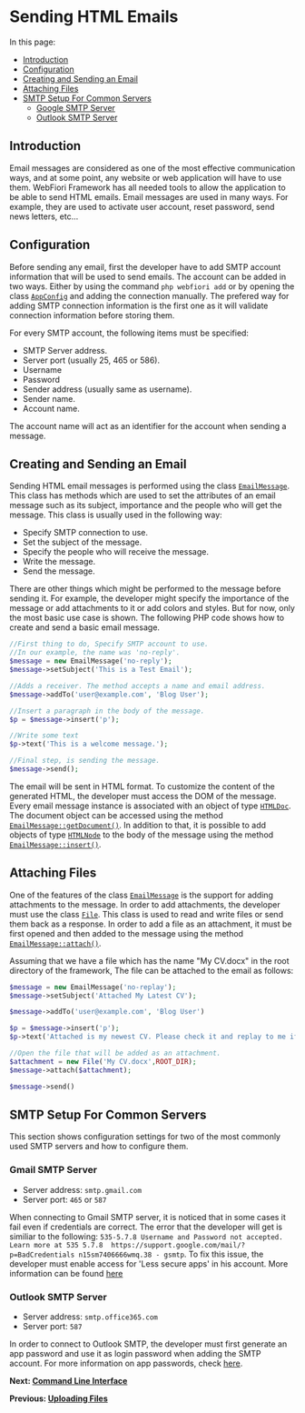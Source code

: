 # Sending HTML Emails

In this page:
* [Introduction](#introduction)
* [Configuration](#configuration)
* [Creating and Sending an Email](#creating-and-sending-an-email)
* [Attaching Files](#attaching-files)
* [SMTP Setup For Common Servers](#smtp-setup-for-common-servers)
  * [Google SMTP Server](#google-smtp-server)
  * [Outlook SMTP Server](#outlook-smtp-server)

## Introduction
Email messages are considered as one of the most effective communication ways, and at some point, any website or web application will have to use them. WebFiori Framework has all needed tools to allow the application to be able to send HTML emails. Email messages are used in many ways. For example, they are used to activate user account, reset password, send news letters, etc...

## Configuration

Before sending any email, first the developer have to add SMTP account information that will be used to send emails. The account can be added in two ways. Either by using the command `php webfiori add` or by opening the class [`AppConfig`](https://github.com/WebFiori/app/blob/main/app/AppConfig.php) and adding the connection manually. The prefered way for adding SMTP connection information is the first one as it will validate connection information before storing them.

For every SMTP account, the following items must be specified:

* SMTP Server address.
* Server port (usually 25, 465 or 586).
* Username
* Password
* Sender address (usually same as username).
* Sender name.
* Account name.

The account name will act as an identifier for the account when sending a message.

## Creating and Sending an Email

Sending HTML email messages is performed using the class [`EmailMessage`](https://webfiori.com/docs/webfiori/framework/mail/EmailMessage). This class has methods which are used to set the attributes of an email message such as its subject, importance and the people who will get the message. This class is usually used in the following way:

* Specify SMTP connection to use.
* Set the subject of the message.
* Specify the people who will receive the message.
* Write the message.
* Send the message.

There are other things which might be performed to the message before sending it. For example, the developer might specify the importance of the message or add attachments to it or add colors and styles. But for now, only the most basic use case is shown. The following PHP code shows how to create and send a basic email message.

``` php 
//First thing to do, Specify SMTP account to use.
//In our example, the name was 'no-reply'.
$message = new EmailMessage('no-reply');
$message->setSubject('This is a Test Email');

//Adds a receiver. The method accepts a name and email address.
$message->addTo('user@example.com', 'Blog User');

//Insert a paragraph in the body of the message.
$p = $message->insert('p');

//Write some text
$p->text('This is a welcome message.');

//Final step, is sending the message.
$message->send();
```

The email will be sent in HTML format. To customize the content of the generated HTML, the developer must access the DOM of the message. Every email message instance is associated with an object of type [`HTMLDoc`](https://webfiori.com/docs//webfiori/ui/HTMLDoc). The document object can be accessed using the method [`EmailMessage::getDocument()`](https://webfiori.com/docs/webfiori/framework/mail/EmailMessage#getDocument). In addition to that, it is possible to add objects of type [`HTMLNode`](https://webfiori.com/docs/webfiori/ui/HTMLNode) to the body of the message using the method [`EmailMessage::insert()`](https://webfiori.com/docs/webfiori/framework/mail/EmailMessage#insert).

## Attaching Files

One of the features of the class [`EmailMessage`](https://webfiori.com/docs/webfiori/framework/mail/EmailMessage) is the support for adding attachments to the message. In order to add attachments, the developer must use the class [`File`](https://webfiori.com/docs/webfiori/framework/File). This class is used to read and write files or send them back as a response. In order to add a file as an attachment, it must be first opened and then added to the message using the method [`EmailMessage::attach()`](https://webfiori.com/docs/webfiori/framework/mail/EmailMessage#attach).

Assuming that we have a file which has the name "My CV.docx" in the root directory of the framework, The file can be attached to the email as follows:
``` php
$message = new EmailMessage('no-replay');
$message->setSubject('Attached My Latest CV');

$message->addTo('user@example.com', 'Blog User')

$p = $message->insert('p');
$p->text('Attached is my newest CV. Please check it and replay to me if there is any thing extra you need from me.')

//Open the file that will be added as an attachment.
$attachment = new File('My CV.docx',ROOT_DIR);
$message->attach($attachment);

$message->send()
```

## SMTP Setup For Common Servers

This section shows configuration settings for two of the most commonly used SMTP servers and how to configure them.

### Gmail SMTP Server
* Server address: `smtp.gmail.com`
* Server port: `465` or `587`

When connecting to Gmail SMTP server, it is noticed that in some cases it fail even if credentials are correct. The error that the developer will get is similiar to the following: `535-5.7.8 Username and Password not accepted. Learn more at 535 5.7.8  https://support.google.com/mail/?p=BadCredentials n15sm7406666wmq.38 - gsmtp`. To fix this issue, the developer must enable access for 'Less secure apps' in his account. More information can be found [here](https://support.google.com/accounts/answer/6010255?hl=en)


### Outlook SMTP Server
* Server address: `smtp.office365.com`
* Server port: `587`

In order to connect to Outlook SMTP, the developer must first generate an app password and use it as login password when adding the SMTP account. For more information on app passwords, check [here](https://support.microsoft.com/en-us/account-billing/using-app-passwords-with-apps-that-don-t-support-two-step-verification-5896ed9b-4263-e681-128a-a6f2979a7944).

**Next: [Command Line Interface](learn/command-line-interface)**

**Previous: [Uploading Files](learn/uploading-files)**

